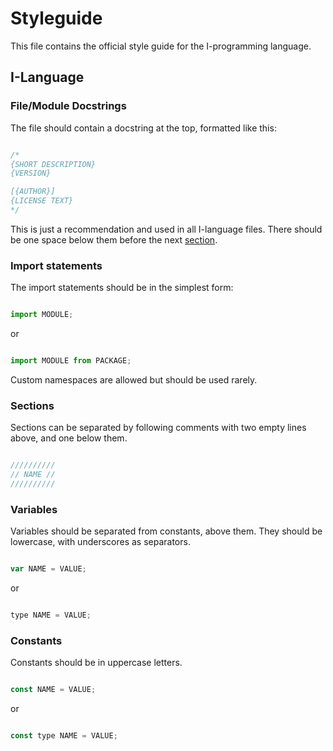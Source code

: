 # Styleguide

This file contains the official style guide for the I-programming language.

## I-Language

### File/Module Docstrings

The file should contain a docstring at the top, formatted like this:

``` c title="Example"

/*
{SHORT DESCRIPTION}
{VERSION}

[{AUTHOR}]
{LICENSE TEXT}
*/

```

This is just a recommendation and used in all I-language files. There should be one space below them before the next [section](#sections).

### Import statements

The import statements should be in the simplest form:

``` py title="Example"

import MODULE;

```

or

``` py title="Example"

import MODULE from PACKAGE;

```

Custom namespaces are allowed but should be used rarely.

### Sections

Sections can be separated by following comments with two empty lines above, and one below them.

``` c title="Example"

//////////
// NAME //
//////////

```

### Variables

Variables should be separated from constants, above them. They should be lowercase, with underscores as separators.

``` js title="Example"

var NAME = VALUE;

```

or

``` js title="Example"

type NAME = VALUE;

```

### Constants

Constants should be in uppercase letters.

``` js title="Example"

const NAME = VALUE;

```

or

``` js title="Example"

const type NAME = VALUE;

```
